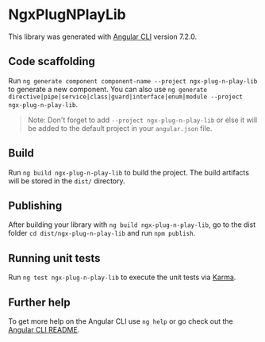 # NgxPlugNPlayLib

This library was generated with [Angular CLI](https://github.com/angular/angular-cli) version 7.2.0.

## Code scaffolding

Run `ng generate component component-name --project ngx-plug-n-play-lib` to generate a new component. You can also use `ng generate directive|pipe|service|class|guard|interface|enum|module --project ngx-plug-n-play-lib`.

> Note: Don't forget to add `--project ngx-plug-n-play-lib` or else it will be added to the default project in your `angular.json` file.

## Build

Run `ng build ngx-plug-n-play-lib` to build the project. The build artifacts will be stored in the `dist/` directory.

## Publishing

After building your library with `ng build ngx-plug-n-play-lib`, go to the dist folder `cd dist/ngx-plug-n-play-lib` and run `npm publish`.

## Running unit tests

Run `ng test ngx-plug-n-play-lib` to execute the unit tests via [Karma](https://karma-runner.github.io).

## Further help

To get more help on the Angular CLI use `ng help` or go check out the [Angular CLI README](https://github.com/angular/angular-cli/blob/master/README.md).
